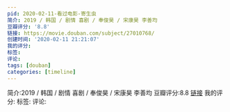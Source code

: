 ```yaml
---
pid: 2020-02-11-看过电影-寄生虫
简介: 2019 / 韩国 / 剧情 喜剧 / 奉俊昊 / 宋康昊 李善均
豆瓣评分: '8.8'
链接: https://movie.douban.com/subject/27010768/
创建时间: '2020-02-11 21:21:07'
我的评分:
标签:
评论:
tags: [douban]
categories: [timeline]
---
```

简介:2019 / 韩国 / 剧情 喜剧 / 奉俊昊 / 宋康昊 李善均
豆瓣评分:8.8
[链接](https://movie.douban.com/subject/27010768/)
我的评分:
标签:
评论:
